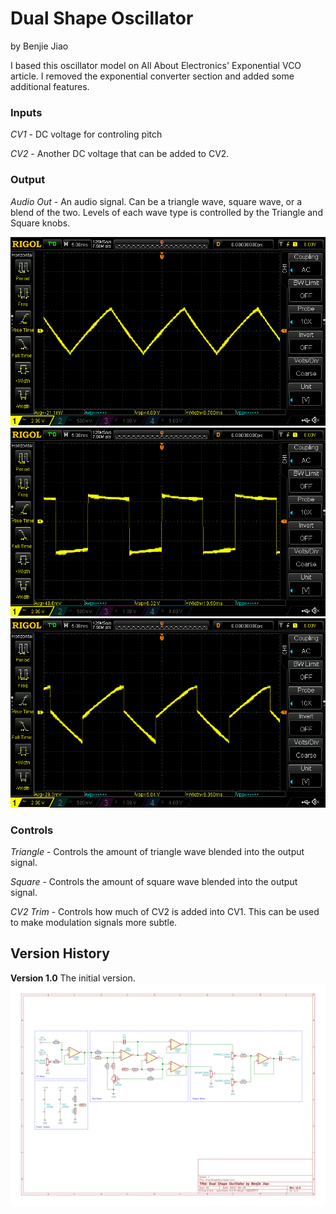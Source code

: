 # Dual Shape Oscillator
by Benjie Jiao

I based this oscillator model on All About Electronics' Exponential VCO article. I removed the exponential converter section and added some additional features.

### Inputs

*CV1* - DC voltage for controling pitch

*CV2* - Another DC voltage that can be added to CV2. 

### Output

*Audio Out* - An audio signal. Can be a triangle wave, square wave, or a blend of the two. Levels of each wave type is controlled by the Triangle and Square knobs.

<img src="./Images/Scope - Triangle.png">

<img src="./Images/Scope - Square.png">

<img src="./Images/Scope - Blend.png">

### Controls

*Triangle* - Controls the amount of triangle wave blended into the output signal.

*Square* - Controls the amount of square wave blended into the output signal. 

*CV2 Trim* - Controls how much of CV2 is added into CV1. This can be used to make modulation signals more subtle.

## Version History

**Version 1.0**
The initial version.
<img src="./DualShapeOscillator v1.0.svg">
